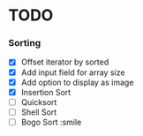 # TODO
### Sorting
- [x] Offset iterator by sorted
- [x] Add input field for array size
- [x] Add option to display as image
- [x] Insertion Sort
- [ ] Quicksort
- [ ] Shell Sort
- [ ] Bogo Sort :smile
